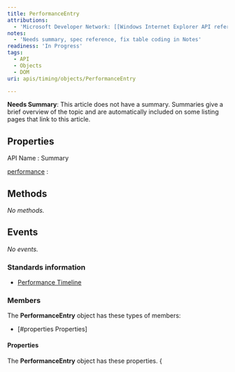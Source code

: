 ```yaml
---
title: PerformanceEntry
attributions:
  - 'Microsoft Developer Network: [[Windows Internet Explorer API reference](http://msdn.microsoft.com/en-us/library/ie/hh828809%28v=vs.85%29.aspx) Article]'
notes:
  - 'Needs summary, spec reference, fix table coding in Notes'
readiness: 'In Progress'
tags:
  - API
  - Objects
  - DOM
uri: apis/timing/objects/PerformanceEntry

---
```

**Needs Summary**: This article does not have a summary. Summaries give a brief overview of the topic and are automatically included on some listing pages that link to this article.

## <span>Properties</span>

API Name
:   Summary

[performance](/apis/timing/properties/performance)
:

## <span>Methods</span>

*No methods.*

## <span>Events</span>

*No events.*

### <span>Standards information</span>

-   [Performance Timeline](http://go.microsoft.com/fwlink/p/?linkid=257685)

### <span>Members</span>

The **PerformanceEntry** object has these types of members:

-   [\#properties Properties]

#### <span>Properties</span>

The **PerformanceEntry** object has these properties. {